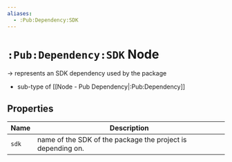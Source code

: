 ```yaml
---
aliases:
  - :Pub:Dependency:SDK
---
```


# `:Pub:Dependency:SDK` Node

-> represents an SDK dependency used by the package

- sub-type of [[Node - Pub Dependency|:Pub:Dependency]]
## Properties

| Name  | Description                                                 |
|-------|-------------------------------------------------------------|
| `sdk` | name of the SDK of the package the project is depending on. |

